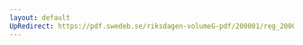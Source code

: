 ```yaml
---
layout: default
UpRedirect: https://pdf.swedeb.se/riksdagen-volumeG-pdf/200001/reg_200001/reg_200001_0424.pdf
---
```

